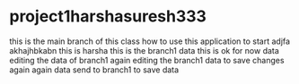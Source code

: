 # project1harshasuresh333
this is the main branch of this class
how to use this application to start
adjfa
akhajhbkabn
this is harsha 
this is the branch1 data
this is ok for now data
editing the data of branch1
again editing the branch1 data to save changes
again again data send  to branch1 to save data
